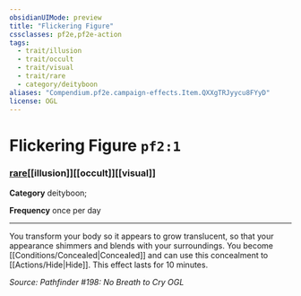 ```yaml
---
obsidianUIMode: preview
title: "Flickering Figure"
cssclasses: pf2e,pf2e-action
tags:
  - trait/illusion
  - trait/occult
  - trait/visual
  - trait/rare
  - category/deityboon
aliases: "Compendium.pf2e.campaign-effects.Item.QXXgTRJyycu8FYyD"
license: OGL
---
```

# Flickering Figure `pf2:1`

### [rare](rare "Rare Rarity Trait")[[illusion]][[occult]][[visual]]

**Category** deityboon; 




**Frequency** once per day

* * *

You transform your body so it appears to grow translucent, so that your appearance shimmers and blends with your surroundings. You become [[Conditions/Concealed|Concealed]] and can use this concealment to [[Actions/Hide|Hide]]. This effect lasts for 10 minutes.

*Source: Pathfinder #198: No Breath to Cry*
*OGL*